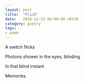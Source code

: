 ```yaml
---
layout: post
title:  "Flick"
date:   2018-11-22 06:00:00 +0530
category: poetry
tags:
- poem
---
```

A switch flicks

Photons shower in the eyes, blinding

In that blind instant

Memories.
